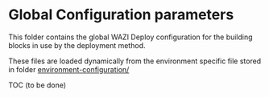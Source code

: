 # Global Configuration parameters

This folder contains the global WAZI Deploy configuration for the building blocks in use by the deployment method.

These files are loaded dynamically from the environment specific file stored in folder [environment-configuration/](environment-configuration/)

TOC (to be done)